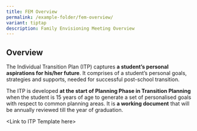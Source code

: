 ```yaml
---
title: FEM Overview
permalink: /example-folder/fem-overview/
variant: tiptap
description: Family Envisioning Meeting Overview
---
```

<h2><strong>Overview</strong></h2>
<p>The Individual Transition Plan (ITP) captures <strong>a student’s personal aspirations for his/her future</strong>.
It comprises of a student’s personal goals, strategies and supports, needed
for successful post-school transition.</p>
<p>The ITP is developed <strong>at the start of Planning Phase in Transition Planning </strong>when
the student is 15 years of age to generate a set of personalised goals
with respect to common planning areas. It is <strong>a working document</strong> that
will be annually reviewed till the year of graduation.&nbsp;</p>
<p></p>
<p>&lt;Link to ITP Template here&gt;</p>
<p></p>